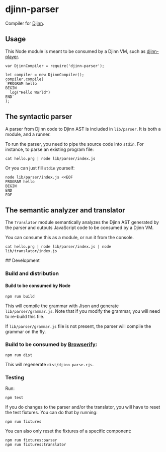 # djinn-parser

Compiler for [Djinn](https://github.com/djinn-games).

## Usage

This Node module is meant to be consumed by a Djinn VM, such as [djinn-player](https://github.com/djinn-games/djinn-player).

```
var DjinnCompiler = require('djinn-parser');

let compiler = new DjinnCompiler();
compiler.compile(
`PROGRAM hello
BEGIN
  log("Hello World")
END`
);
```

## The syntactic parser

A parser from Djinn code to Djinn AST is included in `lib/parser`. It is both a module, and a runner.

To run the parser, you need to pipe the source code into `stdin`. For instance, to parse an existing program file:

```
cat hello.prg | node lib/parser/index.js
```

Or you can just fill `stdin` yourself:

```
node lib/parser/index.js <<EOF
PROGRAM hello
BEGIN
END
EOF
```

## The semantic analyzer and translator

The `Translator` module semantically analyzes the Djinn AST generated by the parser and outputs JavaScript code to be consumed by a Djinn VM.

You can consume this as a module, or run it from the console.

```
cat hello.prg | node lib/parser/index.js | node lib/translator/index.js
```

## Development

### Build and distribution

#### Build to be consumed by Node

```
npm run build
```

This will compile the grammar with Jison and generate `lib/parser/grammar.js`. Note that if you modify the grammar, you will need to re-build this file.

If `lib/parser/grammar.js` file is not present, the parser will compile the grammar on the fly.

### Build to be consumed by [Browserify](http://browserify.org/):

```
npm run dist
```

This will regenerate `dist/djinn-parse.rjs`.

### Testing

Run:

```
npm test
```

If you do changes to the parser and/or the translator, you will have to reset the test fixtures. You can do that by running:

```
npm run fixtures
```

You can also only reset the fixtures of a specific component:

```
npm run fixtures:parser
npm run fixtures:translator
```
